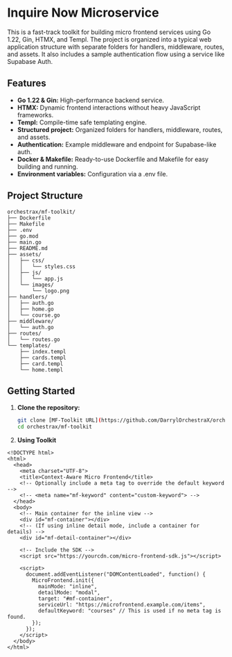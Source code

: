 # Inquire Now Microservice

This is a fast-track toolkit for building micro frontend services using Go 1.22, Gin, HTMX, and Templ. The project is organized into a typical web application structure with separate folders for handlers, middleware, routes, and assets. It also includes a sample authentication flow using a service like Supabase Auth.

## Features

- **Go 1.22 & Gin:** High-performance backend service.
- **HTMX:** Dynamic frontend interactions without heavy JavaScript frameworks.
- **Templ:** Compile-time safe templating engine.
- **Structured project:** Organized folders for handlers, middleware, routes, and assets.
- **Authentication:** Example middleware and endpoint for Supabase-like auth.
- **Docker & Makefile:** Ready-to-use Dockerfile and Makefile for easy building and running.
- **Environment variables:** Configuration via a .env file.

## Project Structure

```
orchestrax/mf-toolkit/
├── Dockerfile
├── Makefile
├── .env
├── go.mod
├── main.go
├── README.md
├── assets/
│   ├── css/
│   │   └── styles.css
│   ├── js/
│   │   └── app.js
│   └── images/
│       └── logo.png
├── handlers/
│   ├── auth.go
│   ├── home.go
│   └── course.go
├── middleware/
│   └── auth.go
├── routes/
│   └── routes.go
└── templates/
    ├── index.templ
    ├── cards.templ
    ├── card.templ
    └── home.templ

```

## Getting Started

1. **Clone the repository:**
   ```bash
   git clone [MF-Toolkit URL](https://github.com/DarrylOrchestraX/orchestrax-mf-toolkit.git)
   cd orchestrax/mf-toolkit
   
2. **Using Toolkit**
```
<!DOCTYPE html>
<html>
  <head>
    <meta charset="UTF-8">
    <title>Context-Aware Micro Frontend</title>
    <!-- Optionally include a meta tag to override the default keyword -->
    <!-- <meta name="mf-keyword" content="custom-keyword"> -->
  </head>
  <body>
    <!-- Main container for the inline view -->
    <div id="mf-container"></div>
    <!-- (If using inline detail mode, include a container for details) -->
    <div id="mf-detail-container"></div>
    
    <!-- Include the SDK -->
    <script src="https://yourcdn.com/micro-frontend-sdk.js"></script>
    
    <script>
      document.addEventListener("DOMContentLoaded", function() {
        MicroFrontend.init({
          mainMode: "inline",
          detailMode: "modal",
          target: "#mf-container",
          serviceUrl: "https://microfrontend.example.com/items",
          defaultKeyword: "courses" // This is used if no meta tag is found.
        });
      });
    </script>
  </body>
</html>
```
